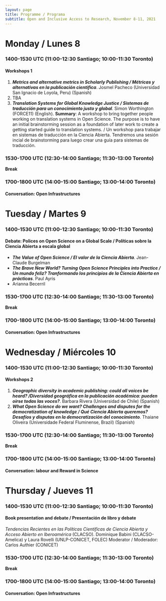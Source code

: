 ```yaml
---
layout: page
title: Programme / Programa
subtitle: Open and Inclusive Access to Research, November 8-11, 2021
---
```


# Monday / Lunes 8
### 1400-1530 UTC (11:00-12:30 Santiago; 10:00-11:30 Toronto)
#### Workshops 1
1. ***Metrics and alternative metrics in Scholarly Publishing / Métricas y alternativas en la publicación científica***. Josmel Pacheco (Universidad San Ignacio de Loyola, Peru) (Spanish)
2. TBA
3. ***Translation Systems for Global Knowledge Justice / Sistemas de traducción para un conocimiento justo y  global***. Simon Worthington (FORCE11) (English). **Summary**: A workshop to bring together people working on translation systems in Open Science. The purpose is to have an initial brainstorming session as a foundation of later work to create a getting started guide to translation systems. / Un workshop para trabajar en sistemas de traducción en la Ciencia Abierta. Tendremos una sesión incial de brainstorming para luego crear una guía para sistemas de traducción.

### 1530-1700 UTC (12:30-14:00 Santiago; 11:30-13:00 Toronto)
**Break**

### 1700-1800 UTC (14:00-15:00 Santiago; 13:00-14:00 Toronto)
#### Conversation: Open Infrastructures

# Tuesday / Martes 9 
### 1400-1530 UTC (11:00-12:30 Santiago; 10:00-11:30 Toronto)
#### Debate: Polices on Open Science on a Global Scale / Políticas sobre la Ciencia Abierta a escala global
- ***The Value of Open Science / El valor de la Ciencia Abierta***. Jean-Claude Burgelman
- ***The Brave New World? Turning Open Science Principles into Practice / Un mundo feliz? Tranformando los principios de la Ciencia Abierta en prácticas***. Paul Ayris
- Arianna Becerril



### 1530-1700 UTC (12:30-14:00 Santiago; 11:30-13:00 Toronto)
**Break**

### 1700-1800 UTC (14:00-15:00 Santiago; 13:00-14:00 Toronto)
#### Conversation: Open Infrastructures


# Wednesday / Miércoles 10 
### 1400-1530 UTC (11:00-12:30 Santiago; 10:00-11:30 Toronto)
#### Workshops 2
1. ***Geographic diversity in academic publishing: could all voices be heard? /Diversidad geográfica en la publicación académica: pueden oirse todas las voces?***. Barbara Rivera (Universidad de Chile) (Spanish)
2. ***What Open Science do we want? Challenges and disputes for the democratization of knowledge / Qué Ciencia Abierta queremos? Desafíos y disputas en la democratización del conocimiento***. Thaiane Oliveira (Universidade Federal Fluminense, Brazil) (Spanish)  



### 1530-1700 UTC (12:30-14:00 Santiago; 11:30-13:00 Toronto)
**Break**

### 1700-1800 UTC (14:00-15:00 Santiago; 13:00-14:00 Toronto)
#### Conversation: labour and Reward in Science

# Thursday / Jueves 11 
### 1400-1530 UTC (11:00-12:30 Santiago; 10:00-11:30 Toronto)
#### Book presentation and debate / Presentación de libro y debate
_Tendencias Recientes en las Políticas Científicas de Ciencia Abierta y Acceso Abierto en Iberoamérica_ (CLACSO). Dominique Babini (CLACSO-Amelica) y Laura Rovelli (UNLP-CONICET, FOLEC)
Moderator / Moderador: Carlos Authier (CONICET)



### 1530-1700 UTC (12:30-14:00 Santiago; 11:30-13:00 Toronto)
**Break**

### 1700-1800 UTC (14:00-15:00 Santiago; 13:00-14:00 Toronto)
#### Conversation: Open Infrastructures

